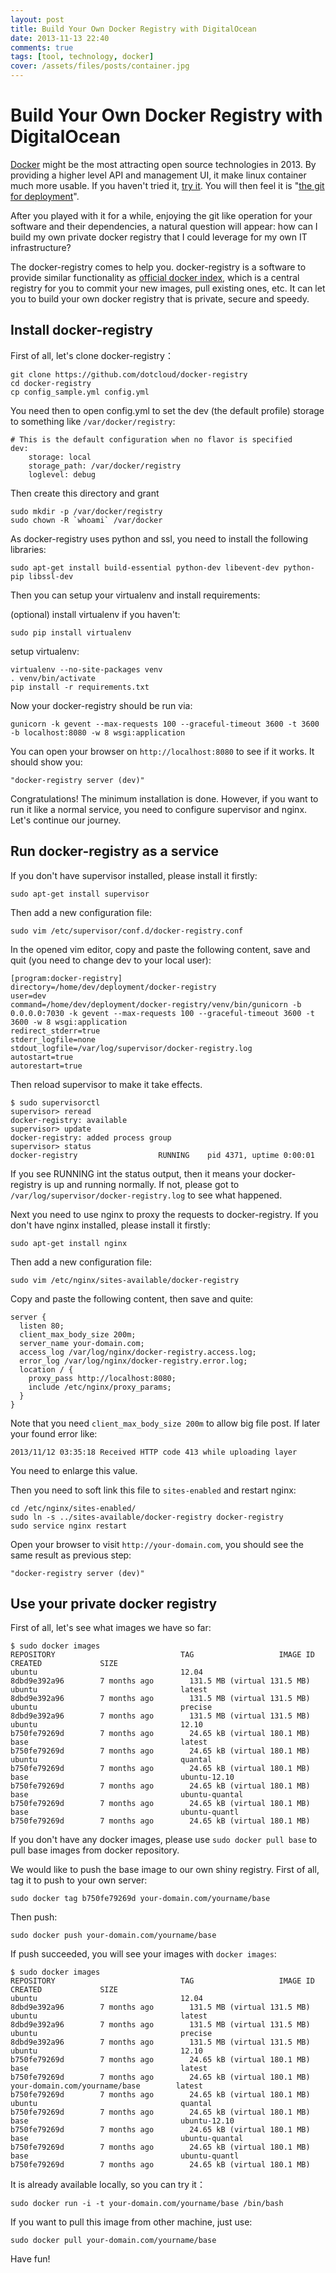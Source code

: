 ```yaml
---
layout: post
title: Build Your Own Docker Registry with DigitalOcean
date: 2013-11-13 22:40
comments: true
tags: [tool, technology, docker]
cover: /assets/files/posts/container.jpg
---
```


# Build Your Own Docker Registry with DigitalOcean

[Docker](http://www.slideshare.net/dotCloud/why-docker) might be the most attracting open source technologies in 2013. By providing a higher level API and management UI, it make linux container much more usable. If you haven't tried it, [try it](http://www.docker.io/gettingstarted/). You will then feel it is "[the git for deployment](http://blog.scoutapp.com/articles/2013/08/28/docker-git-for-deployment)".

After you played with it for a while, enjoying the git like operation for your software and their dependencies, a natural question will appear: how can I build my own private docker registry that I could leverage for my own IT infrastructure? 

The docker-registry comes to help you. docker-registry is a software to provide similar functionality as [official docker index](http://index.docker.io/), which is a central registry for you to commit your new images, pull existing ones, etc. It can let you to build your own docker registry that is private, secure and speedy.

## Install docker-registry

First of all, let's clone docker-registry：

~~~
git clone https://github.com/dotcloud/docker-registry
cd docker-registry
cp config_sample.yml config.yml
~~~

You need then to open config.yml to set the dev (the default profile) storage to something like `/var/docker/registry`:

~~~
# This is the default configuration when no flavor is specified
dev:
    storage: local
    storage_path: /var/docker/registry
    loglevel: debug
~~~

Then create this directory and grant 

~~~
sudo mkdir -p /var/docker/registry
sudo chown -R `whoami` /var/docker
~~~

As docker-registry uses python and ssl, you need to install the following libraries:

~~~
sudo apt-get install build-essential python-dev libevent-dev python-pip libssl-dev
~~~

Then you can setup your virtualenv and install requirements:

(optional) install virtualenv if you haven't:
~~~
sudo pip install virtualenv
~~~

setup virtualenv:

~~~
virtualenv --no-site-packages venv
. venv/bin/activate
pip install -r requirements.txt
~~~

Now your docker-registry should be run via:

~~~
gunicorn -k gevent --max-requests 100 --graceful-timeout 3600 -t 3600 -b localhost:8080 -w 8 wsgi:application
~~~

You can open your browser on `http://localhost:8080` to see if it works. It should show you:

~~~
"docker-registry server (dev)"
~~~

Congratulations! The minimum installation is done. However, if you want to run it like a normal service, you need to configure supervisor and nginx. Let's continue our journey.

## Run docker-registry as a service

If you don't have supervisor installed, please install it firstly:

~~~
sudo apt-get install supervisor
~~~

Then add a new configuration file:

~~~
sudo vim /etc/supervisor/conf.d/docker-registry.conf
~~~

In the opened vim editor, copy and paste the following content, save and quit (you need to change dev to your local user):

~~~
[program:docker-registry]
directory=/home/dev/deployment/docker-registry
user=dev
command=/home/dev/deployment/docker-registry/venv/bin/gunicorn -b 0.0.0.0:7030 -k gevent --max-requests 100 --graceful-timeout 3600 -t 3600 -w 8 wsgi:application
redirect_stderr=true
stderr_logfile=none
stdout_logfile=/var/log/supervisor/docker-registry.log
autostart=true
autorestart=true
~~~

Then reload supervisor to make it take effects.

~~~
$ sudo supervisorctl
supervisor> reread
docker-registry: available
supervisor> update
docker-registry: added process group
supervisor> status
docker-registry                  RUNNING    pid 4371, uptime 0:00:01
~~~

If you see RUNNING int the status output, then it means your docker-registry is up and running normally. If not, please got to `/var/log/supervisor/docker-registry.log` to see what happened.

Next you need to use nginx to proxy the requests to docker-registry. If you don't have nginx installed, please install it firstly:

~~~
sudo apt-get install nginx
~~~

Then add a new configuration file:

~~~
sudo vim /etc/nginx/sites-available/docker-registry
~~~

Copy and paste the following content, then save and quite:

~~~
server {
  listen 80;
  client_max_body_size 200m;
  server_name your-domain.com;
  access_log /var/log/nginx/docker-registry.access.log;
  error_log /var/log/nginx/docker-registry.error.log;
  location / {
    proxy_pass http://localhost:8080;
    include /etc/nginx/proxy_params;
  }
}
~~~

Note that you need `client_max_body_size 200m` to allow big file post. If later your found error like:

~~~
2013/11/12 03:35:18 Received HTTP code 413 while uploading layer
~~~

You need to enlarge this value.

Then you need to soft link this file to `sites-enabled` and restart nginx:

~~~
cd /etc/nginx/sites-enabled/
sudo ln -s ../sites-available/docker-registry docker-registry
sudo service nginx restart
~~~

Open your browser to visit `http://your-domain.com`, you should see the same result as previous step:

~~~
"docker-registry server (dev)"
~~~

## Use your private docker registry

First of all, let's see what images we have so far:

~~~
$ sudo docker images
REPOSITORY                            TAG                   IMAGE ID            CREATED             SIZE
ubuntu                                12.04                 8dbd9e392a96        7 months ago        131.5 MB (virtual 131.5 MB)
ubuntu                                latest                8dbd9e392a96        7 months ago        131.5 MB (virtual 131.5 MB)
ubuntu                                precise               8dbd9e392a96        7 months ago        131.5 MB (virtual 131.5 MB)
ubuntu                                12.10                 b750fe79269d        7 months ago        24.65 kB (virtual 180.1 MB)
base                                  latest                b750fe79269d        7 months ago        24.65 kB (virtual 180.1 MB)
ubuntu                                quantal               b750fe79269d        7 months ago        24.65 kB (virtual 180.1 MB)
base                                  ubuntu-12.10          b750fe79269d        7 months ago        24.65 kB (virtual 180.1 MB)
base                                  ubuntu-quantal        b750fe79269d        7 months ago        24.65 kB (virtual 180.1 MB)
base                                  ubuntu-quantl         b750fe79269d        7 months ago        24.65 kB (virtual 180.1 MB)
~~~

If you don't have any docker images, please use `sudo docker pull base` to pull base images from docker repository.

We would like to push the base image to our own shiny registry. First of all, tag it to push to your own server:

~~~
sudo docker tag b750fe79269d your-domain.com/yourname/base
~~~

Then push:

~~~
sudo docker push your-domain.com/yourname/base
~~~

If push succeeded, you will see your images with `docker images`:

~~~
$ sudo docker images
REPOSITORY                            TAG                   IMAGE ID            CREATED             SIZE
ubuntu                                12.04                 8dbd9e392a96        7 months ago        131.5 MB (virtual 131.5 MB)
ubuntu                                latest                8dbd9e392a96        7 months ago        131.5 MB (virtual 131.5 MB)
ubuntu                                precise               8dbd9e392a96        7 months ago        131.5 MB (virtual 131.5 MB)
ubuntu                                12.10                 b750fe79269d        7 months ago        24.65 kB (virtual 180.1 MB)
base                                  latest                b750fe79269d        7 months ago        24.65 kB (virtual 180.1 MB)
your-domain.com/yourname/base        latest                b750fe79269d        7 months ago        24.65 kB (virtual 180.1 MB)
ubuntu                                quantal               b750fe79269d        7 months ago        24.65 kB (virtual 180.1 MB)
base                                  ubuntu-12.10          b750fe79269d        7 months ago        24.65 kB (virtual 180.1 MB)
base                                  ubuntu-quantal        b750fe79269d        7 months ago        24.65 kB (virtual 180.1 MB)
base                                  ubuntu-quantl         b750fe79269d        7 months ago        24.65 kB (virtual 180.1 MB)
~~~

It is already available locally, so you can try it：

~~~
sudo docker run -i -t your-domain.com/yourname/base /bin/bash
~~~

If you want to pull this image from other machine, just use:

~~~
sudo docker pull your-domain.com/yourname/base
~~~

Have fun!


